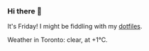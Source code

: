 ### Hi there :wave:

It's Friday! I might be fiddling with my [dotfiles](https://github.com/bewuethr/dotfiles).

Weather in Toronto: clear, at +1°C.
